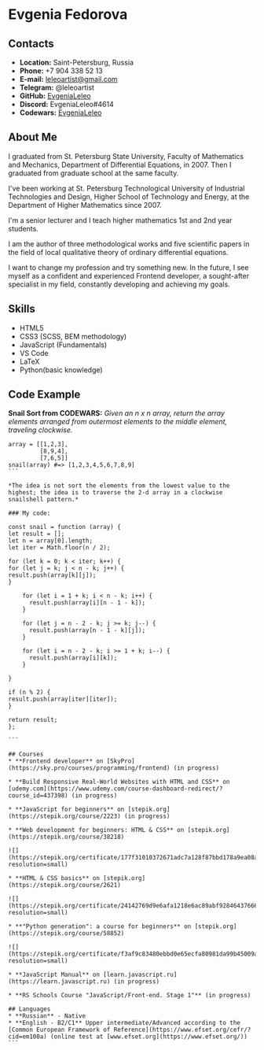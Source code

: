 # Evgenia Fedorova

## Contacts

- **Location:** Saint-Petersburg, Russia
- **Phone:** +7 904 338 52 13
- **E-mail:** leleoartist@gmail.com
- **Telegram:** @leleoartist
- **GitHub:** [EvgeniaLeleo](https://github.com/EvgeniaLeleo)
- **Discord:** EvgeniaLeleo#4614
- **Codewars:** [EvgeniaLeleo](https://www.codewars.com/users/EvgeniaLeleo)

## About Me

I graduated from St. Petersburg State University, Faculty of Mathematics and Mechanics, Department of Differential Equations, in 2007. Then I graduated from graduate school at the same faculty.

I've been working at St. Petersburg Technological University of Industrial Technologies and Design, Higher School of Technology and Energy, at the Department of Higher Mathematics since 2007.

I'm a senior lecturer and I teach higher mathematics 1st and 2nd year students.

I am the author of three methodological works and five scientific papers in the field of local qualitative theory of ordinary differential equations.

I want to change my profession and try something new.
In the future, I see myself as a confident and experienced Frontend developer, a sought-after specialist in my field, constantly developing and achieving my goals.

## Skills

- HTML5
- CSS3 (SCSS, BEM methodology)
- JavaScript (Fundamentals)
- VS Code
- LaTeX
- Python(basic knowledge)

## Code Example

**Snail Sort from CODEWARS:** _Given an n x n array, return the array elements arranged from outermost elements to the middle element, traveling clockwise._

````
array = [[1,2,3],
         [8,9,4],
         [7,6,5]]
snail(array) #=> [1,2,3,4,5,6,7,8,9]
```

*The idea is not sort the elements from the lowest value to the highest; the idea is to traverse the 2-d array in a clockwise snailshell pattern.*

### My code:

const snail = function (array) {
let result = [];
let n = array[0].length;
let iter = Math.floor(n / 2);

for (let k = 0; k < iter; k++) {
for (let j = k; j < n - k; j++) {
result.push(array[k][j]);
}

    for (let i = 1 + k; i < n - k; i++) {
      result.push(array[i][n - 1 - k]);
    }

    for (let j = n - 2 - k; j >= k; j--) {
      result.push(array[n - 1 - k][j]);
    }

    for (let i = n - 2 - k; i >= 1 + k; i--) {
      result.push(array[i][k]);
    }

}

if (n % 2) {
result.push(array[iter][iter]);
}

return result;
};

```

## Courses
* **Frontend developer** on [SkyPro](https://sky.pro/courses/programming/frontend) (in progress)

* **Build Responsive Real-World Websites with HTML and CSS** on [udemy.com](https://www.udemy.com/course-dashboard-redirect/?course_id=437398) (in progress)

* **JavaScript for beginners** on [stepik.org](https://stepik.org/course/2223) (in progress)

* **Web development for beginners: HTML & CSS** on [stepik.org](https://stepik.org/course/38218)

![](https://stepik.org/certificate/177f31010372671adc7a128f87bbd178a9ea08a8.png?resolution=small)

* **HTML & CSS basics** on [stepik.org](https://stepik.org/course/2621)

![](https://stepik.org/certificate/24142769d9e6afa1218e6ac89abf92846437666f.png?resolution=small)

* **"Python generation": a course for beginners** on [stepik.org](https://stepik.org/course/58852)

![](https://stepik.org/certificate/f3af9c83480ebbd0e65ecfa80981da99b45009a9.png?resolution=small)

* **JavaScript Manual** on [learn.javascript.ru](https://learn.javascript.ru) (in progress)

* **RS Schools Course "JavaScript/Front-end. Stage 1"** (in progress)

## Languages
* **Russian** - Native
* **English - B2/C1** Upper intermediate/Advanced according to the [Common European Framework of Reference](https://www.efset.org/cefr/?cid=em100a) (online test at [www.efset.org](https://www.efset.org/))
```
````
